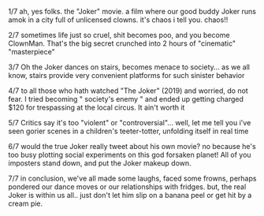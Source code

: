 1/7 ah, yes folks. the "Joker" movie. a film where our good buddy Joker runs amok in a city full of unlicensed clowns. it's chaos i tell you. chaos!!

2/7 sometimes life just so cruel, shit becomes poo, and you become ClownMan. That's the big secret crunched into 2 hours of "cinematic" "masterpiece" 

3/7 Oh the Joker dances on stairs, becomes menace to society... as we all know, stairs provide very convenient platforms for such sinister behavior

4/7 to all those who hath watched "The Joker" (2019) and worried, do not fear. I tried becoming " society's enemy " and ended up getting charged $120 for trespassing at the local circus. It ain't worth it 

5/7 Critics say it's too "violent" or "controversial"... well, let me tell you i've seen gorier scenes in a children's teeter-totter, unfolding itself in real time

6/7 would the true Joker really tweet about his own movie? no because he's too busy plotting social experiments on this god forsaken planet! All of you imposters stand down, and put the Joker makeup down.

7/7 in conclusion, we've all made some laughs, faced some frowns, perhaps pondered our dance moves or our relationships with fridges.  but, the real Joker is within us all.. just don't let him slip on a banana peel or get hit by a cream pie.